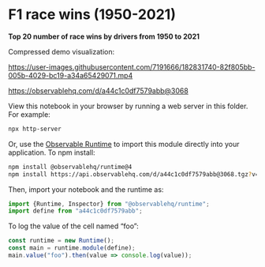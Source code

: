 # F1 race wins (1950-2021)

**Top 20 number of race wins by drivers from 1950 to 2021**

Compressed demo visualization:

https://user-images.githubusercontent.com/7191666/182831740-82f805bb-005b-4029-bc19-a34a65429071.mp4

https://observablehq.com/d/a44c1c0df7579abb@3068

View this notebook in your browser by running a web server in this folder. For
example:

~~~sh
npx http-server
~~~

Or, use the [Observable Runtime](https://github.com/observablehq/runtime) to
import this module directly into your application. To npm install:

~~~sh
npm install @observablehq/runtime@4
npm install https://api.observablehq.com/d/a44c1c0df7579abb@3068.tgz?v=3
~~~

Then, import your notebook and the runtime as:

~~~js
import {Runtime, Inspector} from "@observablehq/runtime";
import define from "a44c1c0df7579abb";
~~~

To log the value of the cell named “foo”:

~~~js
const runtime = new Runtime();
const main = runtime.module(define);
main.value("foo").then(value => console.log(value));
~~~

